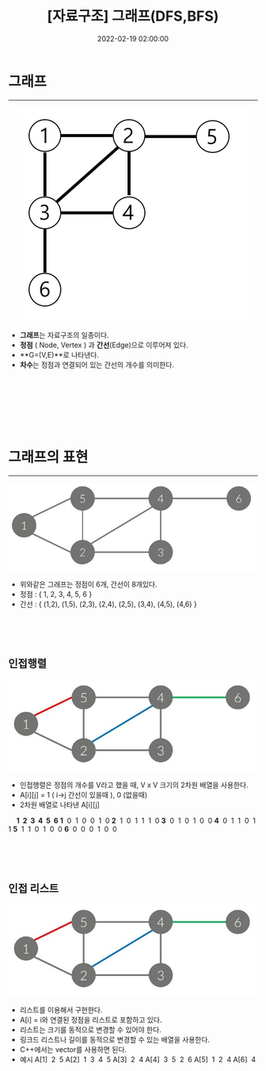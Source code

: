 ﻿---
title: "[자료구조] 그래프(DFS,BFS) "
date: 2022-02-19 02:00:00
categories:
- 자료구조
tags:
- 알고리즘
- 자료구조
- 그래프
- DFS
- BFS
---

# 그래프
<hr>

<p align="center">
<img src="https://github.com/idkim97/idkim97.github.io/blob/master/img/graph.png?raw=true">
</p>


 - **그래프**는 자료구조의 일종이다.
 -  **정점** ( Node, Vertex ) 과 **간선**(Edge)으로 이루어져 있다.
 -  **G=(V,E)**로 나타낸다.
 -  **차수**는 정점과 연결되어 있는 간선의 개수를 의미한다.

<br><br><br><br><br><br>

# 그래프의 표현
<hr>
<p align="center">
<img src="https://github.com/idkim97/idkim97.github.io/blob/master/img/graph1.jpg?raw=true">
</p>

- 위와같은 그래프는 정점이 6개, 간선이 8개있다.
- 정점 : { 1, 2, 3, 4, 5, 6 }
- 간선 : { (1,2), (1,5), (2,3), (2,4), (2,5), (3,4), (4,5), (4,6) }

<br><br><br>

## 인접행렬

<p align="center">
<img src="https://github.com/idkim97/idkim97.github.io/blob/master/img/graph2.jpg?raw=true">
</p>

- 인접행렬은 정점의 개수를 V라고 했을 때, V x V 크기의 2차원 배열을 사용한다.
- A[i][j] = 1 ( i->j 간선이 있을때 ), 0 (없을때) 
- 2차원 배열로 나타낸 A[i][j]
<p align="center">

**&nbsp;&nbsp;&nbsp;&nbsp; 1&nbsp; 2&nbsp; 3&nbsp;  4&nbsp;  5&nbsp;  6** 
**1**&nbsp;&nbsp;0&nbsp; 1&nbsp; 0&nbsp; 0&nbsp; 1&nbsp; 0
**2**&nbsp;&nbsp;1&nbsp; 0&nbsp; 1&nbsp; 1&nbsp; 1&nbsp; 0
**3**&nbsp;&nbsp;0&nbsp; 1&nbsp; 0&nbsp; 1&nbsp; 0&nbsp; 0
**4**&nbsp;&nbsp;0&nbsp; 1&nbsp; 1&nbsp; 0&nbsp; 1&nbsp; 1
**5**&nbsp;&nbsp;1&nbsp; 1&nbsp; 0&nbsp; 1&nbsp; 0&nbsp; 0
**6**&nbsp;&nbsp;0&nbsp; 0&nbsp; 0&nbsp; 1&nbsp; 0&nbsp; 0

</p>

<br><br><br>

## 인접 리스트
<p align="center">
<img src="https://github.com/idkim97/idkim97.github.io/blob/master/img/graph2.jpg?raw=true">
</p>

- 리스트를 이용해서 구현한다. 
- A[i] = i와 연결된 정점을 리스트로 포함하고 있다.
- 리스트는 크기를 동적으로 변경할 수 있어야 한다.
- 링크드 리스트나 길이를 동적으로 변경할 수 있는 배열을 사용한다.
- C++에서는 vector를 사용하면 된다.
- 예시
A[1] &nbsp;2&nbsp; 5
A[2] &nbsp;1&nbsp; 3&nbsp; 4&nbsp; 5
A[3] &nbsp;2&nbsp; 4
A[4] &nbsp;3&nbsp; 5&nbsp; 2&nbsp; 6
A[5] &nbsp;1&nbsp; 2&nbsp; 4
A[6] &nbsp;4 
